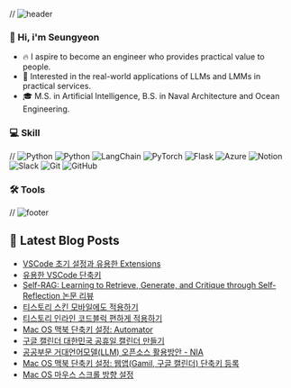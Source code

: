 
// ![header](https://capsule-render.vercel.app/api?type=waving&height=200&color=0:A5FECB,50:20BDFF,100:5433FF&text=Hi,%20i'm%20Seungyeon&fontAlignY=30&textBg=false&reversal=false&desc=Engineer%20who%20can%20provide%20practical%20value%20to%20people&descAlignY=53&fontColor=f7f5f5)

### 🙌 Hi, i'm Seungyeon
- 🔥 I aspire to become an engineer who provides practical value to people.
- 🚀 Interested in the real-world applications of LLMs and LMMs in practical services.
- 🎓 M.S. in Artificial Intelligence, B.S. in Naval Architecture and Ocean Engineering.

### 💻 Skill

<p>
    // <img alt="Python" src ="https://img.shields.io/badge/{기술명}-{원하는색상코드}?style={스타일}&logo={로고명}&logoColor={로고색상}"/>
    <img alt="Python" src ="https://img.shields.io/badge/Python-3776AB?style=for-the-badge&logo=Python&logoColor=white"/>
    <img alt="LangChain" src ="https://img.shields.io/badge/LangChain-1C3C3C?style=for-the-badge&logo=LangChain&logoColor=white"/>
    <img alt="PyTorch" src ="https://img.shields.io/badge/PyTorch-EE4C2C?style=for-the-badge&logo=PyTorch&logoColor=white"/>
    <img alt="Flask" src ="https://img.shields.io/badge/Flask-000000?style=for-the-badge&logo=Flask&logoColor=white"/>
    <img alt="Azure" src ="https://img.shields.io/badge/Azure-0089D6?style=for-the-badge&logoColor=white"/>
    <img alt="Notion" src ="https://img.shields.io/badge/Notion-000000?style=for-the-badge&logo=Notion&logoColor=white"/>
    <img alt="Slack" src ="https://img.shields.io/badge/Slack-4A154B?style=for-the-badge&logo=Slack&logoColor=white"/>
    <img alt="Git" src ="https://img.shields.io/badge/Git-F05032?style=for-the-badge&logo=Git&logoColor=white"/>
    <img alt="GitHub" src ="https://img.shields.io/badge/GitHub-181717?style=for-the-badge&logo=GitHub&logoColor=white"/>
</p>

### 🛠️ Tools

// ![footer](https://capsule-render.vercel.app/api?type=waving&height=100&color=0:5433FF,50:20BDFF,100:A5FECB&section=footer&reversal=true)

## 📕 Latest Blog Posts

<ul><li><a href='https://kairosial.tistory.com/213' target='_blank'>VSCode 초기 설정과 유용한 Extensions</a></li><li><a href='https://kairosial.tistory.com/210' target='_blank'>유용한 VSCode 단축키</a></li><li><a href='https://kairosial.tistory.com/209' target='_blank'>Self-RAG: Learning to Retrieve, Generate, and Critique through Self-Reflection 논문 리뷰</a></li><li><a href='https://kairosial.tistory.com/208' target='_blank'>티스토리 스킨 모바일에도 적용하기</a></li><li><a href='https://kairosial.tistory.com/206' target='_blank'>티스토리 인라인 코드블럭 편하게 적용하기</a></li><li><a href='https://kairosial.tistory.com/201' target='_blank'>Mac OS 맥북 단축키 설정: Automator</a></li><li><a href='https://kairosial.tistory.com/200' target='_blank'>구글 캘린더 대한민국 공휴일 캘린더 만들기</a></li><li><a href='https://kairosial.tistory.com/196' target='_blank'>공공부문 거대언어모델(LLM) 오픈소스 활용방안 - NIA</a></li><li><a href='https://kairosial.tistory.com/195' target='_blank'>Mac OS 맥북 단축키 설정: 웹앱(Gamil, 구글 캘린더) 단축키 등록</a></li><li><a href='https://kairosial.tistory.com/191' target='_blank'>Mac OS 마우스 스크롤 방향 설정</a></li></ul>